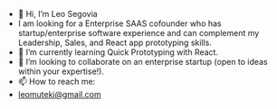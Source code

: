 - 👋 Hi, I’m Leo Segovia
- I am looking for a Enterprise SAAS cofounder who has startup/enterprise software experience and can complement my Leadership, Sales, and React app prototyping skills.
- 🌱 I’m currently learning Quick Prototyping with React.
- 💞️ I’m looking to collaborate on an enterprise startup (open to ideas within your expertise!).
- 📫 How to reach me:
-   leomuteki@gmail.com

<!---
leosego/leosego is a ✨ special ✨ repository because its `README.md` (this file) appears on your GitHub profile.
You can click the Preview link to take a look at your changes.
--->
